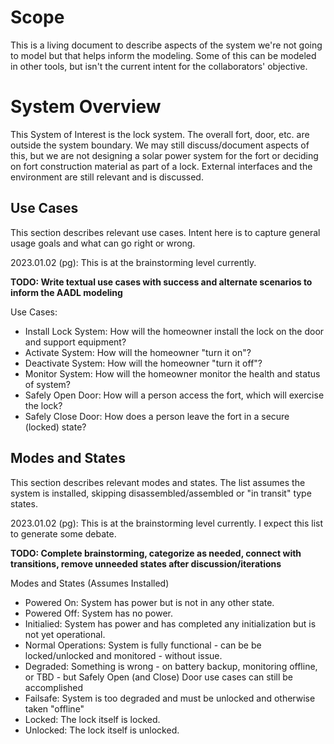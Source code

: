 # Scope
This is a living document to describe aspects of the system we're not going to model but that helps inform the modeling. Some of this can be modeled in other tools, but isn't the current intent for the collaborators' objective.

# System Overview
This System of Interest is the lock system. The overall fort, door, etc. are outside the system boundary. We may still discuss/document aspects of this, but we are not designing a solar power system for the fort or deciding on fort construction material as part of a lock. External interfaces and the environment are still relevant and is discussed.

## Use Cases
This section describes relevant use cases. Intent here is to capture general usage goals and what can go right or wrong.

2023.01.02 (pg): This is at the brainstorming level currently.

**TODO: Write textual use cases with success and alternate scenarios to inform the AADL modeling**

Use Cases:
- Install Lock System: How will the homeowner install the lock on the door and support equipment?
- Activate System: How will the homeowner "turn it on"?
- Deactivate System: How will the homeowner "turn it off"?
- Monitor System: How will the homeowner monitor the health and status of system?
- Safely Open Door: How will a person access the fort, which will exercise the lock?
- Safely Close Door: How does a person leave the fort in a secure (locked) state?

## Modes and States
This section describes relevant modes and states. The list assumes the system is installed, skipping disassembled/assembled or "in transit" type states.

2023.01.02 (pg): This is at the brainstorming level currently. I expect this list to generate some debate.

**TODO: Complete brainstorming, categorize as needed, connect with transitions, remove unneeded states after discussion/iterations**

Modes and States (Assumes Installed)
- Powered On: System has power but is not in any other state.
- Powered Off: System has no power.
- Initialied: System has power and has completed any initialization but is not yet operational.
- Normal Operations: System is fully functional - can be be locked/unlocked and  monitored - without issue.
- Degraded: Something is wrong - on battery backup, monitoring offline, or TBD - but Safely Open (and Close) Door use cases can still be accomplished
- Failsafe: System is too degraded and must be unlocked and otherwise taken "offline"
- Locked: The lock itself is locked.
- Unlocked: The lock itself is unlocked.

